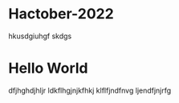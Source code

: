 # Hactober-2022
hkusdgiuhgf
skdgs
<h1>Hello World</h1>
dfjhghdjhljr
ldkflhgjnjkfhkj
klflfjndfnvg
ljendfjnjrfg

